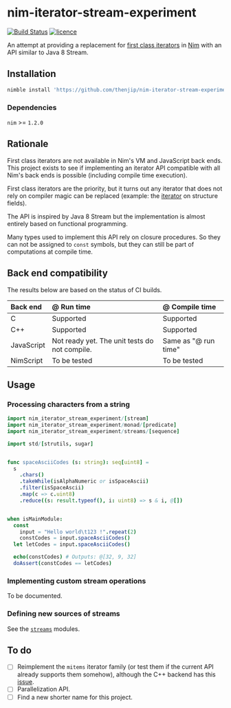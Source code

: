 # nim-iterator-stream-experiment

[![Build Status](https://github.com/thenjip/nim-iterator-stream-experiment/workflows/CI%20test/badge.svg)](https://github.com/thenjip/nim-iterator-stream-experiment/actions?query=workflow%3A"CI+Test"+branch%3A"master")
[![licence](https://img.shields.io/github/license/thenjip/nim-iterator-stream-experiment.svg?style=flat-square)](https://raw.githubusercontent.com/thenjip/nim-iterator-stream-experiment/master/LICENSE)

An attempt at providing a replacement for [first class iterators](
https://nim-lang.org/docs/manual.html#iterators-and-the-for-statement-first-class-iterators)
in [Nim](https://nim-lang.org/) with an API similar to Java 8 Stream.

## Installation

```sh
nimble install 'https://github.com/thenjip/nim-iterator-stream-experiment'
```

### Dependencies

`nim` >= `1.2.0`

## Rationale

First class iterators are not available in Nim's VM and JavaScript back ends.
This project exists to see if implementing an iterator API compatible with all
Nim's back ends is possible (including compile time execution).

First class iterators are the priority, but it turns out any iterator that does
not rely on compiler magic can be replaced (example: the [iterator](
https://nim-lang.org/docs/iterators.html#fields.i%2CT) on structure fields).

The API is inspired by Java 8 Stream but the implementation is almost entirely
based on functional programming.

Many types used to implement this API rely on closure procedures. So they can
not be assigned to `const` symbols, but they can still be part of computations
at compile time.

## Back end compatibility

The results below are based on the status of CI builds.

| Back end | @ Run time | @ Compile time |
| :--- | :--- | :--- |
| C | Supported | Supported |
| C++ | Supported | Supported |
| JavaScript | Not ready yet. The unit tests do not compile. | Same as "@ run time" |
| NimScript | To be tested | To be tested |

## Usage

### Processing characters from a string

```Nim
import nim_iterator_stream_experiment/[stream]
import nim_iterator_stream_experiment/monad/[predicate]
import nim_iterator_stream_experiment/streams/[sequence]

import std/[strutils, sugar]


func spaceAsciiCodes (s: string): seq[uint8] =
  s
    .chars()
    .takeWhile(isAlphaNumeric or isSpaceAscii)
    .filter(isSpaceAscii)
    .map(c => c.uint8)
    .reduce((s: result.typeof(), i: uint8) => s & i, @[])


when isMainModule:
  const
    input = "Hello world\t123 !".repeat(2)
    constCodes = input.spaceAsciiCodes()
  let letCodes = input.spaceAsciiCodes()

  echo(constCodes) # Outputs: @[32, 9, 32]
  doAssert(constCodes == letCodes)
```

### Implementing custom stream operations

To be documented.

### Defining new sources of streams

See the [`streams`](./nim_iterator_stream_experiment/streams) modules.

## To do

- [ ] Reimplement the `mitems` iterator family (or test them if the current API
      already supports them somehow), although the C++ backend has this [issue](
      https://github.com/nim-lang/Nim/issues/10219).
- [ ] Parallelization API.
- [ ] Find a new shorter name for this project.
